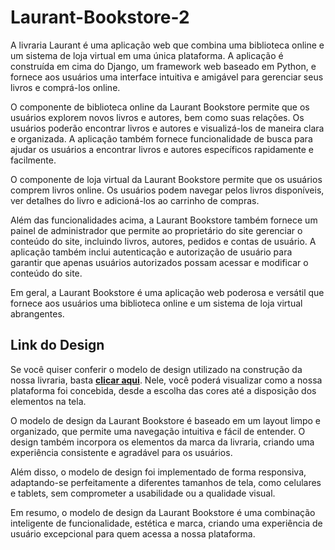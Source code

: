 # Laurant-Bookstore-2

A livraria Laurant é uma aplicação web que combina uma biblioteca online e um sistema de loja virtual em uma única plataforma. A aplicação é construída em cima do Django, um framework web baseado em Python, e fornece aos usuários uma interface intuitiva e amigável para gerenciar seus livros e comprá-los online.

O componente de biblioteca online da Laurant Bookstore permite que os usuários explorem novos livros e autores, bem como suas relações. Os usuários poderão encontrar livros e autores e visualizá-los de maneira clara e organizada. A aplicação também fornece funcionalidade de busca para ajudar os usuários a encontrar livros e autores específicos rapidamente e facilmente.

O componente de loja virtual da Laurant Bookstore permite que os usuários comprem livros online. Os usuários podem navegar pelos livros disponíveis, ver detalhes do livro e adicioná-los ao carrinho de compras.

Além das funcionalidades acima, a Laurant Bookstore também fornece um painel de administrador que permite ao proprietário do site gerenciar o conteúdo do site, incluindo livros, autores, pedidos e contas de usuário. A aplicação também inclui autenticação e autorização de usuário para garantir que apenas usuários autorizados possam acessar e modificar o conteúdo do site.

Em geral, a Laurant Bookstore é uma aplicação web poderosa e versátil que fornece aos usuários uma biblioteca online e um sistema de loja virtual abrangentes.

## Link do Design

Se você quiser conferir o modelo de design utilizado na construção da nossa livraria, basta **[clicar aqui](https://www.figma.com/file/TlK4mHqPv4OLwKbSqaKl8x/laurantbookstore?node-id=0%3A1&t=DBG3JOFCujoVNokO-1)**. Nele, você poderá visualizar como a nossa plataforma foi concebida, desde a escolha das cores até a disposição dos elementos na tela.

O modelo de design da Laurant Bookstore é baseado em um layout limpo e organizado, que permite uma navegação intuitiva e fácil de entender. O design também incorpora os elementos da marca da livraria, criando uma experiência consistente e agradável para os usuários.

Além disso, o modelo de design foi implementado de forma responsiva, adaptando-se perfeitamente a diferentes tamanhos de tela, como celulares e tablets, sem comprometer a usabilidade ou a qualidade visual.

Em resumo, o modelo de design da Laurant Bookstore é uma combinação inteligente de funcionalidade, estética e marca, criando uma experiência de usuário excepcional para quem acessa a nossa plataforma.
